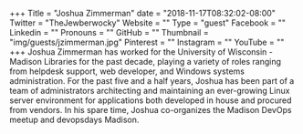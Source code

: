 +++
Title = "Joshua Zimmerman"
date = "2018-11-17T08:32:02-08:00"
Twitter = "TheJewberwocky"
Website = ""
Type = "guest"
Facebook = ""
Linkedin = ""
Pronouns = ""
GitHub = ""
Thumbnail = "img/guests/jzimmerman.jpg"
Pinterest = ""
Instagram = ""
YouTube = ""
+++
Joshua Zimmerman has worked for the University of Wisconsin - Madison Libraries for the past decade, playing a variety of roles ranging from helpdesk support, web developer, and Windows systems administration. For the past five and a half years, Joshua has been part of a team of administrators architecting and maintaining an ever-growing Linux server environment for applications both developed in house and procured from vendors. In his spare time, Joshua co-organizes the Madison DevOps meetup and devopsdays Madison.
